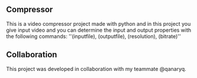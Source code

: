 ## Compressor

This is a video compressor project made with python and in this project you give input video and you can determine the input and output properties with the following commands: ''(inputfile), (outputfile), (resolution), (bitrate)''

## Collaboration

This project was developed in collaboration with my teammate @qanaryq.

